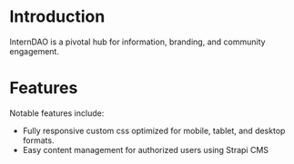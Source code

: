 # Introduction 

InternDAO is a pivotal hub for information, branding, and community engagement. 

# Features 

Notable features include: 
- Fully responsive custom css optimized for mobile, tablet, and desktop formats.
- Easy content management for authorized users using Strapi CMS
